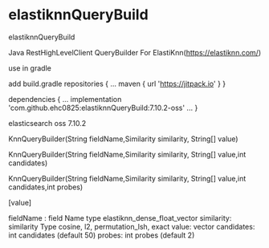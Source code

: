 # elastiknnQueryBuild
elastiknnQueryBuild

Java RestHighLevelClient QueryBuilder
For ElastiKnn(https://elastiknn.com/)



use in gradle

add build.gradle
repositories {
	...
	maven { url 'https://jitpack.io' }
}

dependencies {
	...
	implementation 'com.github.ehc0825:elastiknnQueryBuild:7.10.2-oss'
	...
}


elasticsearch oss 7.10.2


KnnQueryBuilder(String fieldName,Similarity similarity, String[] value)


KnnQueryBuilder(String fieldName,Similarity similarity, String[] value,int candidates)


KnnQueryBuilder(String fieldName,Similarity similarity, String[] value,int candidates,int probes)



[value]

fieldName : field Name type elastiknn_dense_float_vector
similarity: similarity Type cosine, l2, permutation_lsh, exact
value: vector
candidates: int candidates (default 50)
probes: int probes (default 2)
